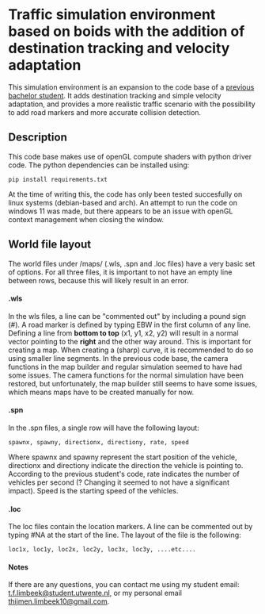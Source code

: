 # Traffic simulation environment based on boids with the addition of destination tracking and velocity adaptation

This simulation environment is an expansion to the code base of a [previous bachelor student](https://github.com/Jojojoppe/FlockingAlgorithmForVehicles). It adds destination tracking and simple velocity adaptation, and provides a more realistic traffic scenario with the possibility to add road markers and more accurate collision detection.

## Description
This code base makes use of openGL compute shaders with python driver code. The python dependencies can be installed using:

```
pip install requirements.txt
```

At the time of writing this, the code has only been tested succesfully on linux systems (debian-based and arch). An attempt to run the code on windows 11 was made, but there appears to be an issue with openGL context management when closing the window.

## World file layout
The world files under /maps/ (.wls, .spn and .loc files) have a very basic set of options. For all three files, it is important to not have an empty line between rows, because this will likely result in an error.

#### .wls
In the wls files, a line can be "commented out" by including a pound sign (#). A road marker is defined by typing EBW in the first column of any line. Defining a line from <strong>bottom to top</strong> (x1, y1, x2, y2) will result in a normal vector pointing to the <strong>right</strong> and the other way around. This is important for creating a map. When creating a (sharp) curve, it is recommended to do so using smaller line segments. In the previous code base, the camera functions in the map builder and regular simulation seemed to have had some issues. The camera functions for the normal simulation have been restored, but unfortunately, the map builder still seems to have some issues, which means maps have to be created manually for now.

#### .spn
In the .spn files, a single row will have the following layout:
```
spawnx, spawny, directionx, directiony, rate, speed
```
Where spawnx and spawny represent the start position of the vehicle, directionx and directiony indicate the direction the vehicle is pointing to. According to the previous student's code, rate indicates the number of vehicles per second (? Changing it seemed to not have a significant impact). Speed is the starting speed of the vehicles.

#### .loc
The loc files contain the location markers. A line can be commented out by typing #NA at the start of the line. The layout of the file is the following:
```
loc1x, loc1y, loc2x, loc2y, loc3x, loc3y, ....etc....
```


#### Notes
If there are any questions, you can contact me using my student email: t.f.limbeek@student.utwente.nl, or my personal email thijmen.limbeek10@gmail.com.